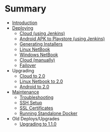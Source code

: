 # Summary

* [Introduction](README.md)
* [Deploying](web/README.md)
   * [Cloud (using Jenkins)](web/automatedchef_with_ci.md)
   * [Android APK to Playstore (using Jenkins)](web/automated_apk_with_ci.md)
   * [Generating Installers](web/generating-installers.md)
   * [Linux NetBook](web/linux-netbook.md)
   * [Windows NetBook](web/windows-netbook.md)
   * [Cloud (manually)](web/chef.md)
   * [Failover](web/failover.md)
* Upgrading
   * [Cloud to 2.0](web/upgrade_cloud_to_2.md)
   * [Linux Netbook to 2.0](web/upgrade_netbook_to_2.md)
   * [Android to 2.0](web/upgrade_android_to_2.md)
* [Maintenance](web/maintenance.md)
   * [Troubleshooting](web/troubleshooting.md)
   * [SSH Setup](web/ssh.md)
   * [SSL Certificates](web/ssl.md)
   * [Running Standalone Docker](web/docker.md)
* Old Deploys/Upgrades
   * [Upgrading to 1.1.0](web/upgrade_to_1_1.md)

